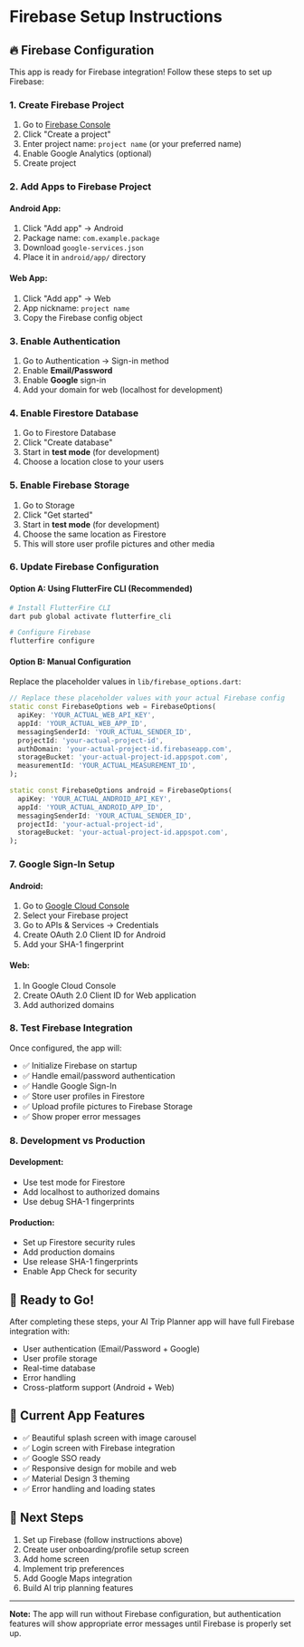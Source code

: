 # Firebase Setup Instructions

## 🔥 Firebase Configuration

This app is ready for Firebase integration! Follow these steps to set up Firebase:

### 1. Create Firebase Project
1. Go to [Firebase Console](https://console.firebase.google.com/)
2. Click "Create a project"
3. Enter project name: `project name` (or your preferred name)
4. Enable Google Analytics (optional)
5. Create project

### 2. Add Apps to Firebase Project

#### Android App:
1. Click "Add app" → Android
2. Package name: `com.example.package`
3. Download `google-services.json`
4. Place it in `android/app/` directory

#### Web App:
1. Click "Add app" → Web
2. App nickname: `project name`
3. Copy the Firebase config object

### 3. Enable Authentication
1. Go to Authentication → Sign-in method
2. Enable **Email/Password**
3. Enable **Google** sign-in
4. Add your domain for web (localhost for development)

### 4. Enable Firestore Database
1. Go to Firestore Database
2. Click "Create database"
3. Start in **test mode** (for development)
4. Choose a location close to your users

### 5. Enable Firebase Storage
1. Go to Storage
2. Click "Get started"
3. Start in **test mode** (for development)
4. Choose the same location as Firestore
5. This will store user profile pictures and other media

### 6. Update Firebase Configuration

#### Option A: Using FlutterFire CLI (Recommended)
```bash
# Install FlutterFire CLI
dart pub global activate flutterfire_cli

# Configure Firebase
flutterfire configure
```

#### Option B: Manual Configuration
Replace the placeholder values in `lib/firebase_options.dart`:

```dart
// Replace these placeholder values with your actual Firebase config
static const FirebaseOptions web = FirebaseOptions(
  apiKey: 'YOUR_ACTUAL_WEB_API_KEY',
  appId: 'YOUR_ACTUAL_WEB_APP_ID',
  messagingSenderId: 'YOUR_ACTUAL_SENDER_ID',
  projectId: 'your-actual-project-id',
  authDomain: 'your-actual-project-id.firebaseapp.com',
  storageBucket: 'your-actual-project-id.appspot.com',
  measurementId: 'YOUR_ACTUAL_MEASUREMENT_ID',
);

static const FirebaseOptions android = FirebaseOptions(
  apiKey: 'YOUR_ACTUAL_ANDROID_API_KEY',
  appId: 'YOUR_ACTUAL_ANDROID_APP_ID',
  messagingSenderId: 'YOUR_ACTUAL_SENDER_ID',
  projectId: 'your-actual-project-id',
  storageBucket: 'your-actual-project-id.appspot.com',
);
```

### 7. Google Sign-In Setup

#### Android:
1. Go to [Google Cloud Console](https://console.cloud.google.com/)
2. Select your Firebase project
3. Go to APIs & Services → Credentials
4. Create OAuth 2.0 Client ID for Android
5. Add your SHA-1 fingerprint

#### Web:
1. In Google Cloud Console
2. Create OAuth 2.0 Client ID for Web application
3. Add authorized domains

### 8. Test Firebase Integration

Once configured, the app will:
- ✅ Initialize Firebase on startup
- ✅ Handle email/password authentication
- ✅ Handle Google Sign-In
- ✅ Store user profiles in Firestore
- ✅ Upload profile pictures to Firebase Storage
- ✅ Show proper error messages

### 8. Development vs Production

#### Development:
- Use test mode for Firestore
- Add localhost to authorized domains
- Use debug SHA-1 fingerprints

#### Production:
- Set up Firestore security rules
- Add production domains
- Use release SHA-1 fingerprints
- Enable App Check for security

## 🚀 Ready to Go!

After completing these steps, your AI Trip Planner app will have full Firebase integration with:
- User authentication (Email/Password + Google)
- User profile storage
- Real-time database
- Error handling
- Cross-platform support (Android + Web)

## 📱 Current App Features

- ✅ Beautiful splash screen with image carousel
- ✅ Login screen with Firebase integration
- ✅ Google SSO ready
- ✅ Responsive design for mobile and web
- ✅ Material Design 3 theming
- ✅ Error handling and loading states

## 🔄 Next Steps

1. Set up Firebase (follow instructions above)
2. Create user onboarding/profile setup screen
3. Add home screen
4. Implement trip preferences
5. Add Google Maps integration
6. Build AI trip planning features

---

**Note:** The app will run without Firebase configuration, but authentication features will show appropriate error messages until Firebase is properly set up.
